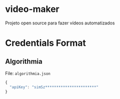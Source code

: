 # video-maker

Projeto open source para fazer vídeos automatizados

# Credentials Format

## Algorithmia

File: `algorithmia.json`

```js
{
  "apiKey": "simSz***********************"
}
```
